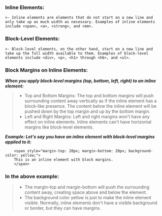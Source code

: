 

### Inline Elements:
    >- Inline elements are elements that do not start on a new line and only take up as much width as necessary. Examples of inline elements include <span>, <a>, <strong>, and <em>.

### Block-Level Elements:
    >- Block-level elements, on the other hand, start on a new line and take up the full width available to them. Examples of block-level elements include <div>, <p>, <h1> through <h6>, and <ul>.

### Block Margins on Inline Elements:

 ***When you apply block-level margins (top, bottom, left, right) to an inline element:***

>- Top and Bottom Margins:  The top and bottom margins will push surrounding content away vertically as if the inline element has a      block-like presence. The content below the inline element will be pushed down by the top margin and up by the bottom margin.
>- Left and Right Margins:  Left and right margins won't have any effect on inline elements. Inline elements can't have horizontal margins like block-level elements.

***Example: Let's say you have an inline <span> element with block-level margins applied to it:***

        <span style="margin-top: 20px; margin-bottom: 20px; background-color: yellow;">
        This is an inline element with block margins.
        </span>

### In the above example:

>- The margin-top and margin-bottom will push the surrounding content away, creating space above and below the <span> element.
>- The background color yellow is just to make the inline element visible. Normally, inline elements don't have a visible background or border, but they can have margins.